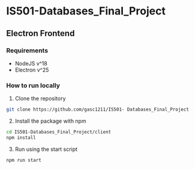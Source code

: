 # IS501-Databases_Final_Project

## Electron Frontend
### Requirements
- NodeJS v^18 
- Electron v^25

### How to run locally

1. Clone the repository
``` bash
git clone https://github.com/gasc1211/IS501- Databases_Final_Project
``` 
2. Install the package with npm
``` bash
cd IS501-Databases_Final_Project/client
npm install
```

3. Run using the start script
``` bash
npm run start
```
